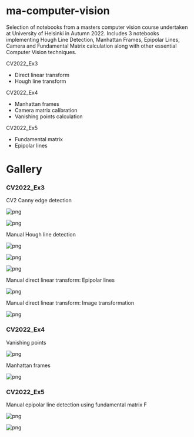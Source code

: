 # ma-computer-vision
Selection of notebooks from a masters computer vision course undertaken at University of Helsinki in Autumn 2022. Includes 3 notebooks implementing Hough Line Detection, Manhattan Frames, Epipolar Lines, Camera and Fundamental Matrix calculation along with other essential Computer Vision techniques. 

CV2022_Ex3
- Direct linear transform
- Hough line transform  
  
CV2022_Ex4
- Manhattan frames
- Camera matrix calibration
- Vanishing points calculation 
  
CV2022_Ex5
- Fundamental matrix
- Epipolar lines

# Gallery
<h3>CV2022_Ex3</h3>
CV2 Canny edge detection    

![png](CV2022_Ex3/images/output_3_0.png)   


![png](CV2022_Ex3/images/output_4_1.png)   

Manual Hough line detection  

![png](CV2022_Ex3/images/output_8_0.png)



![png](CV2022_Ex3/images/output_8_1.png)



![png](CV2022_Ex3/images/output_8_2.png)

Manual direct linear transform: Epipolar lines

![png](CV2022_Ex3/images/output_14_1.png)

Manual direct linear transform: Image transformation

![png](CV2022_Ex3/images/output_21_1.png)


<h3>CV2022_Ex4</h3>

Vanishing points  

![png](CV2022_Ex4/images/output_9_2.png)


Manhattan frames 

![png](CV2022_Ex4/images/output_19_0.png)



<h3>CV2022_Ex5</h3>

Manual epipolar line detection using fundamental matrix F 

![png](CV2022_Ex5/images/output_19_0.png)



![png](CV2022_Ex5/images/output_19_1.png)


